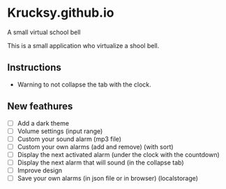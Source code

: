 # Krucksy.github.io
A small virtual school bell 

This is a small application who virtualize a shool bell.

## Instructions
* Warning to not collapse the tab with the clock.

## New feathures
* [ ] Add a dark theme
* [ ] Volume settings (input range)
* [ ] Custom your sound alarm (mp3 file)
* [ ] Custom your own alarms (add and remove) (with sort)
* [ ] Display the next activated alarm (under the clock with the countdown)
* [ ] Display the next alarm that will sound (in the collapse tab)
* [ ] Improve design
* [ ] Save your own alarms (in json file or in browser) (localstorage)

